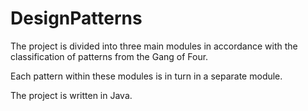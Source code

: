 # DesignPatterns
The project is divided into three main modules in accordance with the classification of patterns from the Gang of Four. 

Each pattern within these modules is in turn in a separate module.

The project is written in Java.
